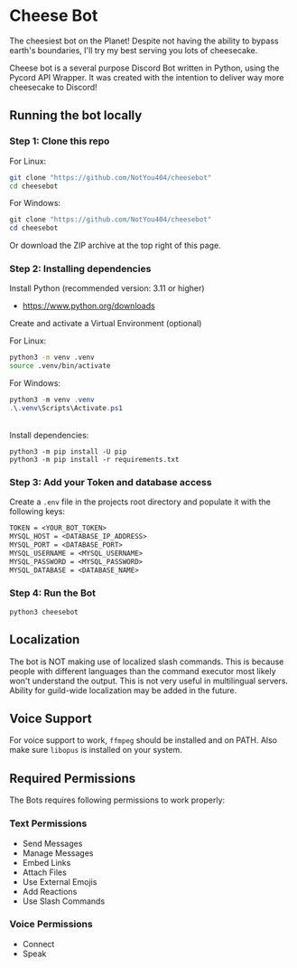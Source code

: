 # Cheese Bot

The cheesiest bot on the Planet!
Despite not having the ability to bypass earth's boundaries, I'll try my best serving you lots of cheesecake.

Cheese bot is a several purpose Discord Bot written in Python, using the Pycord API Wrapper.
It was created with the intention to deliver way more cheesecake to Discord!

## Running the bot locally

### Step 1: Clone this repo

For Linux:

```bash
git clone "https://github.com/NotYou404/cheesebot"
cd cheesebot
```

For Windows:

```powershell
git clone "https://github.com/NotYou404/cheesebot"
cd cheesebot
```

Or download the ZIP archive at the top right of this page.

### Step 2: Installing dependencies

Install Python (recommended version: 3.11 or higher)

- <https://www.python.org/downloads>

Create and activate a Virtual Environment (optional)

For Linux:

```bash
python3 -m venv .venv
source .venv/bin/activate
```

For Windows:

```powershell
python3 -m venv .venv
.\.venv\Scripts\Activate.ps1
```

\
Install dependencies:

```shell
python3 -m pip install -U pip
python3 -m pip install -r requirements.txt
```

### Step 3: Add your Token and database access

Create a `.env` file in the projects root directory and populate it with the following keys:

```txt
TOKEN = <YOUR_BOT_TOKEN>
MYSQL_HOST = <DATABASE_IP_ADDRESS>
MYSQL_PORT = <DATABASE_PORT>
MYSQL_USERNAME = <MYSQL_USERNAME>
MYSQL_PASSWORD = <MYSQL_PASSWORD>
MYSQL_DATABASE = <DATABASE_NAME>
```

### Step 4: Run the Bot

```shell
python3 cheesebot
```

## Localization

The bot is NOT making use of localized slash commands. This is because people with different languages than the command executor most likely won't understand the output. This is not very useful in multilingual servers. Ability for guild-wide localization may be added in the future.

## Voice Support

For voice support to work, `ffmpeg` should be installed and on PATH. Also make sure `libopus` is installed on your system.

## Required Permissions

The Bots requires following permissions to work properly:

### Text Permissions

- Send Messages
- Manage Messages
- Embed Links
- Attach Files
- Use External Emojis
- Add Reactions
- Use Slash Commands

### Voice Permissions

- Connect
- Speak
